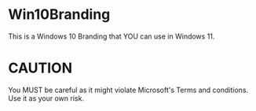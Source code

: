 # Win10Branding
This is a Windows 10 Branding that YOU can use in Windows 11.
# CAUTION
You MUST be careful as it might violate Microsoft's Terms and conditions. Use it as your own risk.
